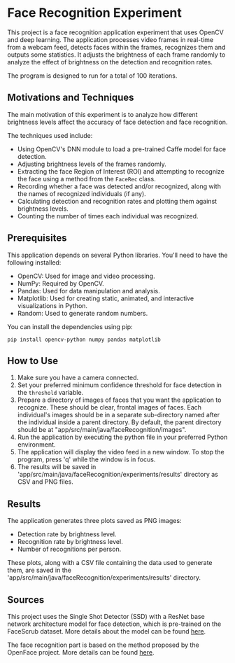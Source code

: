 # Face Recognition Experiment

This project is a face recognition application experiment that uses OpenCV and deep learning. The application processes video frames in real-time from a webcam feed, detects faces within the frames, recognizes them and outputs some statistics. It adjusts the brightness of each frame randomly to analyze the effect of brightness on the detection and recognition rates.

The program is designed to run for a total of 100 iterations.

## Motivations and Techniques

The main motivation of this experiment is to analyze how different brightness levels affect the accuracy of face detection and face recognition.

The techniques used include:

-   Using OpenCV's DNN module to load a pre-trained Caffe model for face detection.
-   Adjusting brightness levels of the frames randomly.
-   Extracting the face Region of Interest (ROI) and attempting to recognize the face using a method from the `FaceRec` class.
-   Recording whether a face was detected and/or recognized, along with the names of recognized individuals (if any).
-   Calculating detection and recognition rates and plotting them against brightness levels.
-   Counting the number of times each individual was recognized.

## Prerequisites

This application depends on several Python libraries. You'll need to have the following installed:

-   OpenCV: Used for image and video processing.
-   NumPy: Required by OpenCV.
-   Pandas: Used for data manipulation and analysis.
-   Matplotlib: Used for creating static, animated, and interactive visualizations in Python.
-   Random: Used to generate random numbers.

You can install the dependencies using pip:

`pip install opencv-python numpy pandas matplotlib` 

## How to Use

1.  Make sure you have a camera connected.
2.  Set your preferred minimum confidence threshold for face detection in the `threshold` variable.
3.  Prepare a directory of images of faces that you want the application to recognize. These should be clear, frontal images of faces. Each individual's images should be in a separate sub-directory named after the individual inside a parent directory. By default, the parent directory should be at "app/src/main/java/faceRecognition/images".
4.  Run the application by executing the python file in your preferred Python environment.
5.  The application will display the video feed in a new window. To stop the program, press 'q' while the window is in focus.
6.  The results will be saved in 'app/src/main/java/faceRecognition/experiments/results' directory as CSV and PNG files.

## Results

The application generates three plots saved as PNG images:

-   Detection rate by brightness level.
-   Recognition rate by brightness level.
-   Number of recognitions per person.

These plots, along with a CSV file containing the data used to generate them, are saved in the 'app/src/main/java/faceRecognition/experiments/results' directory.

## Sources

This project uses the Single Shot Detector (SSD) with a ResNet base network architecture model for face detection, which is pre-trained on the FaceScrub dataset. More details about the model can be found [here](https://www.pyimagesearch.com/2018/02/26/face-detection-with-opencv-and-deep-learning/).

The face recognition part is based on the method proposed by the OpenFace project. More details can be found [here](https://cmusatyalab.github.io/openface/).